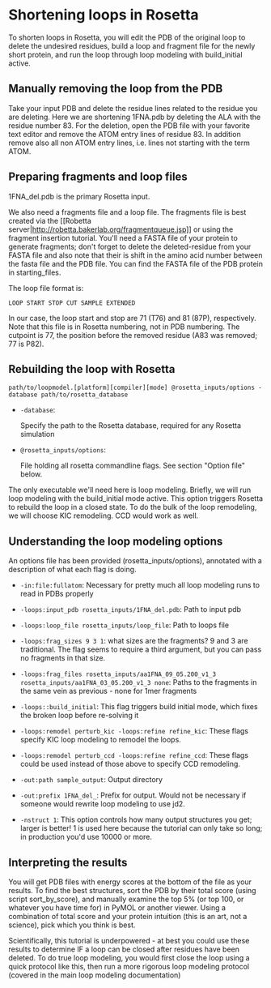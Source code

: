Shortening loops in Rosetta
===========================

To shorten loops in Rosetta, you will edit the PDB of the original loop to 
delete the undesired residues, build a loop and fragment file for the newly 
short protein, and run the loop through loop modeling with build_initial 
active.

Manually removing the loop from the PDB
----------------------------------------

Take your input PDB and delete the residue lines related to the residue you are 
deleting.  Here we are shortening 1FNA.pdb by deleting the ALA with the residue 
number 83. For the deletion, open the PDB file with your favorite text editor 
and remove the ATOM entry lines of residue 83. In addition remove also all non 
ATOM entry lines, i.e. lines not starting with the term ATOM.

Preparing fragments and loop files
----------------------------------

1FNA_del.pdb is the primary Rosetta input. 

We also need a fragments file and a loop file.  The fragments file is best 
created via the [[Robetta server|http://robetta.bakerlab.org/fragmentqueue.jsp]] 
or using the fragment insertion tutorial.  You'll need a FASTA file of your 
protein to generate fragments; don't forget to delete the deleted-residue from 
your FASTA file and also note that their is shift in the amino acid number 
between the fasta file and the PDB file. You can find the FASTA file of the PDB 
protein in starting_files.

The loop file format is:

    LOOP START STOP CUT SAMPLE EXTENDED

In our case, the loop start and stop are 71 (T76) and 81 (87P), respectively.  
Note that this file is in Rosetta numbering, not in PDB numbering.  The 
cutpoint is 77, the position before the removed residue (A83 was removed; 77 is 
P82).

Rebuilding the loop with Rosetta
--------------------------------

    path/to/loopmodel.[platform][compiler][mode] @rosetta_inputs/options -database path/to/rosetta_database

* `-database`:

  Specify the path to the Rosetta database, required for any Rosetta 
  simulation

* `@rosetta_inputs/options`:

  File holding all rosetta commandline flags. See section "Option file" below.

The only executable we'll need here is loop modeling. Briefly, we will run 
loop modeling with the build_initial mode active. This option triggers Rosetta 
to rebuild the loop in a closed state. To do the bulk of the loop remodeling, 
we will choose KIC remodeling.  CCD would work as well.

Understanding the loop modeling options
---------------------------------------

An options file has been provided (rosetta_inputs/options), annotated with a 
description of what each flag is doing.

* `-in:file:fullatom`:
  Necessary for pretty much all loop modeling runs to read in PDBs properly

* `-loops:input_pdb rosetta_inputs/1FNA_del.pdb`:
  Path to input pdb

* `-loops:loop_file rosetta_inputs/loop_file`:
  Path to loops file

* `-loops:frag_sizes 9 3 1`:
  what sizes are the fragments?  9 and 3 are traditional.  The flag seems to require a third argument, but you can pass no fragments in that size.

* `-loops:frag_files rosetta_inputs/aa1FNA_09_05.200_v1_3 rosetta_inputs/aa1FNA_03_05.200_v1_3 none`:
  Paths to the fragments in the same vein as previous - none for 1mer fragments

* `-loops::build_initial`:
  This flag triggers build initial mode, which fixes the broken loop before re-solving it

* `-loops:remodel perturb_kic -loops:refine refine_kic`:
  These flags specify KIC loop modeling to remodel the loops.

* `-loops:remodel perturb_ccd -loops:refine refine_ccd`:
  These flags could be used instead of those above to specify CCD remodeling.

* `-out:path sample_output`:
  Output directory

* `-out:prefix 1FNA_del_`:
  Prefix for output.  Would not be necessary if someone would rewrite loop 
  modeling to use jd2.

* `-nstruct 1`:
  This option controls how many output structures you get; larger is better!  1 
  is used here because the tutorial can only take so long; in production you'd 
  use 10000 or more.

Interpreting the results
------------------------

You will get PDB files with energy scores at the bottom of the file as your 
results. To find the best structures, sort the PDB by their total score (using 
script sort_by_score), and manually examine the top 5% (or top 100, or whatever 
you have time for) in PyMOL or another viewer.  Using a combination of total 
score and your protein intuition (this is an art, not a science), pick which 
you think is best.

Scientifically, this tutorial is underpowered - at best you could use these 
results to determine IF a loop can be closed after residues have been deleted. 
To do true loop modeling, you would first close the loop using a quick protocol 
like this, then run a more rigorous loop modeling protocol (covered in the main 
loop modeling documentation)
